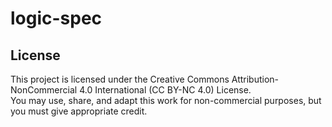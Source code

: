 # logic-spec

## License
This project is licensed under the Creative Commons Attribution-NonCommercial 4.0 International (CC BY-NC 4.0) License.  
You may use, share, and adapt this work for non-commercial purposes, but you must give appropriate credit.
